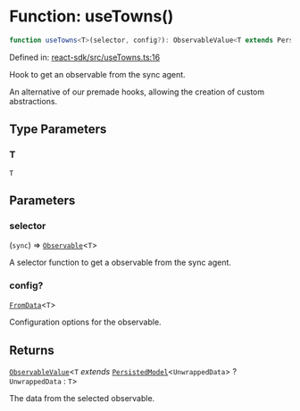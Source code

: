 # Function: useTowns()

```ts
function useTowns<T>(selector, config?): ObservableValue<T extends PersistedModel<UnwrappedData> ? UnwrappedData : T>;
```

Defined in: [react-sdk/src/useTowns.ts:16](https://github.com/towns-protocol/towns/blob/0db1fd0ac7258e8db8cedfb6183e8eade8284fa1/packages/react-sdk/src/useTowns.ts#L16)

Hook to get an observable from the sync agent.

An alternative of our premade hooks, allowing the creation of custom abstractions.

## Type Parameters

### T

`T`

## Parameters

### selector

(`sync`) => [`Observable`](../../Towns-Protocol-SDK/classes/Observable.md)\<`T`\>

A selector function to get a observable from the sync agent.

### config?

[`FromData`](../namespaces/ObservableConfig/type-aliases/FromData.md)\<`T`\>

Configuration options for the observable.

## Returns

[`ObservableValue`](../type-aliases/ObservableValue.md)\<`T` *extends* [`PersistedModel`](../../Towns-Protocol-SDK/type-aliases/PersistedModel.md)\<`UnwrappedData`\> ? `UnwrappedData` : `T`\>

The data from the selected observable.
